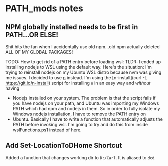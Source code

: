 # PATH_mods notes

## NPM globally installed needs to be first in PATH...OR ELSE!

Shit hits the fan when I accidentally use old npm...old npm actually deleted ALL OF MY GLOBAL PACKAGES!

 TODO: How to get rid of a PATH entry before loading wsl:
 TLDR: I ended up installing nodejs to WSL using the default way.
 Here's the situation:
 I'm trying to reinstall nodejs on my Ubuntu WSL distro because nvm was giving me issues.
 I decided to use [n](https://www.npmjs.com/package/n) instead.
 I'm using the [n-install](curl -L https://git.io/n-install) script for installing `n` in an easy way and _without_ having
+ Nodejs installed on your system.
 The problem is that the script fails if you have nodejs on your path,
 and Ubuntu was importing my Windows PATH which had npm and nodejs in them.
 So in order to fully isolate my Windows nodejs installation, I have to remove the PATH entry on 
+ Ubuntu.
 Basically I have to write a function that automatically adjusts the PATH before invoking wsl.
 I'm going to try and do this from inside wslFunctions.ps1 instead of here.

## Add Set-LocationToDHome Shortcut

Added a function that changes working dir to `D:/Carl`.
It is aliased to `dcd`.
